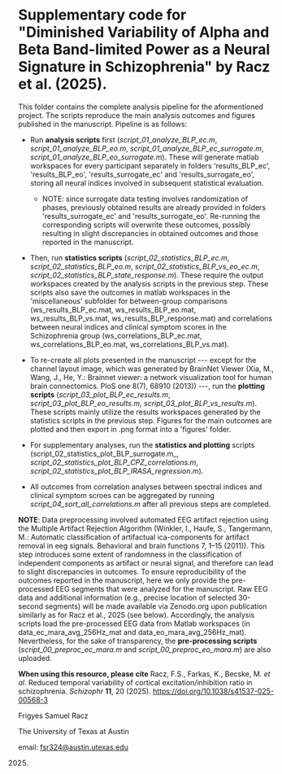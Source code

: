 # Supplementary code for "Diminished Variability of Alpha and Beta Band-limited Power as a Neural Signature in Schizophrenia" by Racz et al. (2025).

This folder contains the complete analysis pipeline for the aformentioned project. The scripts reproduce the main analysis outcomes and figures published in the manuscript. Pipeline is as follows:

- Run **analysis scripts** first (_script_01_analyze_BLP_ec.m_, _script_01_analyze_BLP_eo.m_, _script_01_analyze_BLP_ec_surrogate.m_, _script_01_analyze_BLP_eo_surrogate.m_). These will generate matlab workspaces for every participant separately in folders 'results_BLP_ec', 'results_BLP_eo', 'results_surrogate_ec' and 'results_surrogate_eo', storing all neural indices involved in subsequent statistical evaluation.
  - NOTE: since surrogate data testing involves randomization of phases, previously obtained results are already provided in folders 'results_surrogate_ec' and   'results_surrogate_eo'. Re-running the corresponding scripts will overwrite these outcomes, possibly resulting in slight discrepancies in obtained outcomes and those reported in the manuscript.

- Then, run **statistics scripts** (_script_02_statistics_BLP_ec.m_, _script_02_statistics_BLP_eo.m_, _script_02_statistics_BLP_vs_eo_ec.m_, _script_02_statistics_BLP_state_response.m_). These require the output workspaces created by the analysis scripts in the previous step. These scripts also save the outcomes in matlab workspaces in the 'miscellaneous' subfolder for between-group comparisons (ws_results_BLP_ec.mat, ws_results_BLP_eo.mat, ws_results_BLP_vs.mat, ws_results_BLP_response.mat) and correlations between neural indices and clinical symptom scores in the Schizophrenia group (ws_correlations_BLP_ec.mat, ws_correlations_BLP_eo.mat, ws_correlations_BLP_vs.mat).

- To re-create all plots presented in the manuscript --- except for the channel layout image, which was generated by BrainNet Viewer (Xia, M., Wang, J., He, Y.: Brainnet viewer: a network visualization tool for human brain connectomics. PloS one 8(7), 68910 (2013)) ---, run the **plotting scripts** (_script_03_plot_BLP_ec_results.m_, _script_03_plot_BLP_eo_results.m_, _script_03_plot_BLP_vs_results.m_). These scripts mainly utilize the results workspaces generated by the statistics scripts in the previous step. Figures for the main outcomes are plotted and then export in .png format into a 'figures' folder.

- For supplementary analyses, run the **statistics and plotting** scripts (script_02_statistics_plot_BLP_surrogate.m_, _script_02_statistics_plot_BLP_CPZ_correlations.m_, _script_02_statistics_plot_BLP_IRASA_regression.m_).

- All outcomes from correlation analyses between spectral indices and clinical symptom scroes can be aggregated by running _script_04_sort_all_correlations.m_ after all previous steps are completed.


**NOTE**: Data preprocessing involved automated EEG artifact rejection using the Multiple Artifact Rejection Algorithm (Winkler, I., Haufe, S., Tangermann, M.: Automatic classification of artifactual ica-components for artifact removal in eeg signals. Behavioral and brain functions 7, 1–15 (2011)). This step introduces some extent of randomness in the classification of independent components as artifact or neural signal, and therefore can lead to slight discrepancies in outcomes. To ensure reproducibility of the outcomes reported in the manuscript, here we only provide the  pre-processed EEG segments that were analyzed for the manuscript. Raw EEG data and additional information (e.g., precise location of selected 30-second segments) will be made available via Zenodo.org upon publication similarly as for Racz et al., 2025 (see below). Accordingly, the analysis scripts load the pre-processed EEG data from Matlab workspaces (in data_ec_mara_avg_256Hz_mat and data_eo_mara_avg_256Hz_mat). Nevertheless, for the sake of transparency, the **pre-processing scripts** (_script_00_preproc_ec_mara.m_ and _script_00_preproc_eo_mara.m_) are also uploaded.


**When using this resource, please cite** Racz, F.S., Farkas, K., Becske, M. *et al*. Reduced temporal variability of cortical excitation/inhibition ratio in schizophrenia. *Schizophr* **11**, 20 (2025). https://doi.org/10.1038/s41537-025-00568-3

Frigyes Samuel Racz

The University of Texas at Austin

email: fsr324@austin.utexas.edu

2025.
